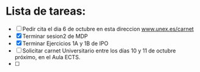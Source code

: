 # Lista de tareas:
- [ ] Pedir cita el dia 6 de octubre en esta direccion  www.unex.es/carnet
- [X] Terminar sesion2 de MDP
- [X] Terminar Ejercicios 1A y 1B de IPO
- [ ] Solicitar carnet Universitario entre los días 10 y 11 de octubre próximo, en el Aula ECTS.
- [ ] 